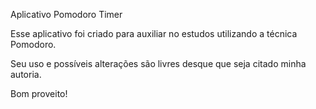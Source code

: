 Aplicativo Pomodoro Timer

Esse aplicativo foi criado para auxiliar no estudos utilizando a técnica Pomodoro.

Seu uso e possíveis alterações são livres desque que seja citado minha autoria.

Bom proveito!
